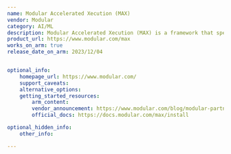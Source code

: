 ```yaml
---
name: Modular Accelerated Xecution (MAX)
vendor: Modular
category: AI/ML
description: Modular Accelerated Xecution (MAX) is a framework that speeds up computational tasks by breaking them into modular, optimized components. It improves performance and efficiency across different applications.
product_url: https://www.modular.com/max
works_on_arm: true
release_date_on_arm: 2023/12/04


optional_info:
    homepage_url: https://www.modular.com/
    support_caveats:
    alternative_options:
    getting_started_resources:
        arm_content:
        vendor_announcement: https://www.modular.com/blog/modular-partners-with-amazon-web-services-aws-to-bring-max-to-aws-services
        official_docs: https://docs.modular.com/max/install

optional_hidden_info:
    other_info:

---
```

